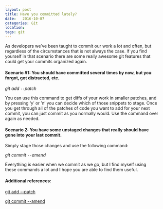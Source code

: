 ```yaml
---
layout: post
title: Have you committed lately?
date:   2016-10-07
categories: Git
location:
tags: git
---
```


As developers we’ve been taught to commit our work a lot and often, but regardless of the circumstances that is not always the case. If you find yourself in that scenario there are some really awesome git features that could get your commits organized again. 

#### Scenario #1: You should have committed several times by now, but you forgot, got distracted, etc. 

*git add `--`patch*

You can use this command to get diffs of your work in smaller patches, and by  pressing ‘y’ or ’n’ you can decide which of those snippets to stage. Once you get through all of the patches of code you want to add for your next commit, you can just commit as you normally would. Use the command over again as needed. 

#### Scenario 2: You have some unstaged changes that really should have gone into your last commit. 

Simply stage those changes and use the following command:

*git commit `--`amend*




Everything is easier when we commit as we go, but I find myself using these commands a lot and I hope you are able to find them useful.

#### Additional references: 

[git add --patch]("https://git-scm.com/docs/git-add")

[git commit --amend]("https://help.github.com/articles/changing-a-commit-message/")
